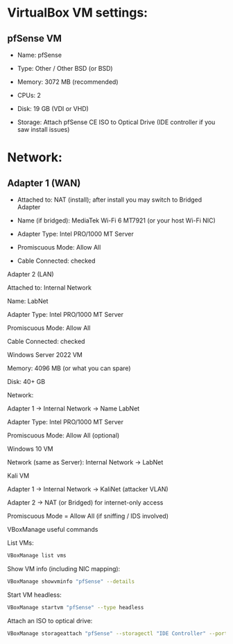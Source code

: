 # VirtualBox VM settings:
## pfSense VM

- Name: pfSense

- Type: Other / Other BSD (or BSD)

- Memory: 3072 MB (recommended)

- CPUs: 2

- Disk: 19 GB (VDI or VHD)

- Storage: Attach pfSense CE ISO to Optical Drive (IDE controller if you saw install issues)

# Network:

## Adapter 1 (WAN)

- Attached to: NAT (install); after install you may switch to Bridged Adapter

- Name (if bridged): MediaTek Wi-Fi 6 MT7921 (or your host Wi-Fi NIC)

- Adapter Type: Intel PRO/1000 MT Server

- Promiscuous Mode: Allow All

- Cable Connected: checked

Adapter 2 (LAN)

Attached to: Internal Network

Name: LabNet

Adapter Type: Intel PRO/1000 MT Server

Promiscuous Mode: Allow All

Cable Connected: checked

Windows Server 2022 VM

Memory: 4096 MB (or what you can spare)

Disk: 40+ GB

Network:

Adapter 1 → Internal Network → Name LabNet

Adapter Type: Intel PRO/1000 MT Server

Promiscuous Mode: Allow All (optional)

Windows 10 VM

Network (same as Server): Internal Network → LabNet

Kali VM

Adapter 1 → Internal Network → KaliNet (attacker VLAN)

Adapter 2 → NAT (or Bridged) for internet-only access

Promiscuous Mode = Allow All (if sniffing / IDS involved)

VBoxManage useful commands

List VMs:
```bash
VBoxManage list vms
```

Show VM info (including NIC mapping):
```bash
VBoxManage showvminfo "pfSense" --details
```

Start VM headless:
```bash
VBoxManage startvm "pfSense" --type headless
```

Attach an ISO to optical drive:
```bash
VBoxManage storageattach "pfSense" --storagectl "IDE Controller" --port 0 --device 0 --type dvddrive --medium /path/to/pfSense-CE.iso
```
